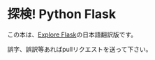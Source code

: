 # 探検! Python Flask

この本は、[Explore Flask](https://exploreflask.com/)の日本語翻訳版です。

誤字、誤訳等あればpullリクエストを送って下さい。

